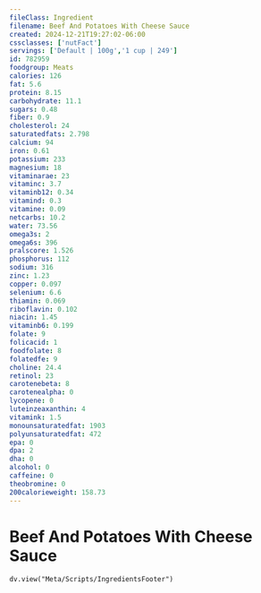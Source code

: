 ```yaml
---
fileClass: Ingredient
filename: Beef And Potatoes With Cheese Sauce
created: 2024-12-21T19:27:02-06:00
cssclasses: ['nutFact']
servings: ['Default | 100g','1 cup | 249']
id: 782959
foodgroup: Meats
calories: 126
fat: 5.6
protein: 8.15
carbohydrate: 11.1
sugars: 0.48
fiber: 0.9
cholesterol: 24
saturatedfats: 2.798
calcium: 94
iron: 0.61
potassium: 233
magnesium: 18
vitaminarae: 23
vitaminc: 3.7
vitaminb12: 0.34
vitamind: 0.3
vitamine: 0.09
netcarbs: 10.2
water: 73.56
omega3s: 2
omega6s: 396
pralscore: 1.526
phosphorus: 112
sodium: 316
zinc: 1.23
copper: 0.097
selenium: 6.6
thiamin: 0.069
riboflavin: 0.102
niacin: 1.45
vitaminb6: 0.199
folate: 9
folicacid: 1
foodfolate: 8
folatedfe: 9
choline: 24.4
retinol: 23
carotenebeta: 8
carotenealpha: 0
lycopene: 0
luteinzeaxanthin: 4
vitamink: 1.5
monounsaturatedfat: 1903
polyunsaturatedfat: 472
epa: 0
dpa: 2
dha: 0
alcohol: 0
caffeine: 0
theobromine: 0
200calorieweight: 158.73
---
```


# Beef And Potatoes With Cheese Sauce

```dataviewjs
dv.view("Meta/Scripts/IngredientsFooter")
```